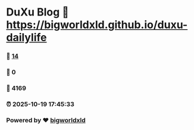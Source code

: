 # DuXu Blog :link: https://bigworldxld.github.io/duxu-dailylife 
### :page_facing_up: [14](https://bigworldxld.github.io/duxu-dailylife/tag.html) 
### :speech_balloon: 0 
### :hibiscus: 4169 
### :alarm_clock: 2025-10-19 17:45:33 
### Powered by :heart: [bigworldxld](https://bigworldxld.github.io/)
